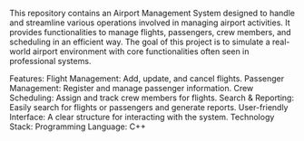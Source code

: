 This repository contains an Airport Management System designed to handle and streamline various operations involved in managing airport activities. It provides functionalities to manage flights, passengers, crew members, and scheduling in an efficient way. The goal of this project is to simulate a real-world airport environment with core functionalities often seen in professional systems.

Features:
Flight Management: Add, update, and cancel flights.
Passenger Management: Register and manage passenger information.
Crew Scheduling: Assign and track crew members for flights.
Search & Reporting: Easily search for flights or passengers and generate reports.
User-friendly Interface: A clear structure for interacting with the system.
Technology Stack:
Programming Language: C++
